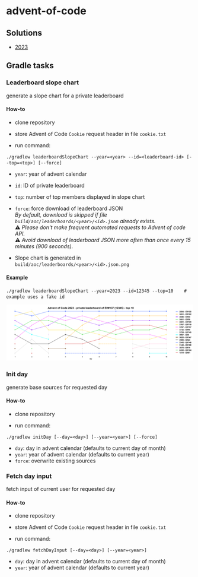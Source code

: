 # advent-of-code

## Solutions

- [2023](src/main/kotlin/com/github/fstaudt/aoc2023)

## Gradle tasks

### Leaderboard slope chart

generate a slope chart for a private leaderboard

#### How-to

- clone repository

- store Advent of Code `Cookie` request header in file `cookie.txt` 

- run command:
``` shell
./gradlew leaderboardSlopeChart --year=<year> --id=<leaderboard-id> [--top=<top>] [--force]
```
- `year`: year of advent calendar
- `id`: ID of private leaderboard
- `top`: number of top members displayed in slope chart
- `force`: force download of leaderboard JSON\
  _By default, download is skipped if file `build/aoc/leaderboards/<year>/<id>.json` already exists._\
  :warning: _Please don't make frequent automated requests to Advent of code API._\
  :warning: _Avoid download of leaderboard JSON more often than once every 15 minutes (900 seconds)._

- Slope chart is generated in `build/aoc/leaderboards/<year>/<id>.json.png`

#### Example
``` shell
./gradlew leaderboardSlopeChart --year=2023 --id=12345 --top=10    # example uses a fake id
```

![Leaderboard slope chart](./examples/12345.png)

### Init day

generate base sources for requested day

#### How-to

- clone repository

- run command:
``` shell
./gradlew initDay [--day=<day>] [--year=<year>] [--force]
```
- `day`: day in advent calendar (defaults to current day of month)
- `year`: year of advent calendar (defaults to current year)
- `force`: overwrite existing sources

### Fetch day input

fetch input of current user for requested day

#### How-to

- clone repository

- store Advent of Code `Cookie` request header in file `cookie.txt`

- run command:
``` shell
./gradlew fetchDayInput [--day=<day>] [--year=<year>]
```
- `day`: day in advent calendar (defaults to current day of month)
- `year`: year of advent calendar (defaults to current year)
